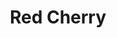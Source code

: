 ---
language: id
layout: product-item
title: Red Cherry
description: Description in &amp; Red Cherry
keyword: keyword in Red Cherry
image: /images/Polished-Red-Cherry.jpg
sub-title: Polished Side
article-1: Polished Side <br>Sizes are not limited to what is featured bellow, we provide "cut to size" services.
title-right: Red Cherry
article-right: Red Cherry
title-2: Red Cherry
article-2: Red Cherry
article-3: Red Cherry
alt-slide1: Red Cherry
alt-slide2: Red Cherry
alt-slide3: Red Cherry
slide1: /images/Polished-Red-Cherry.jpg
slide2: /images/Polished-Red-Cherry.jpg
slide3: /images/Polished-Red-Cherry.jpg
---